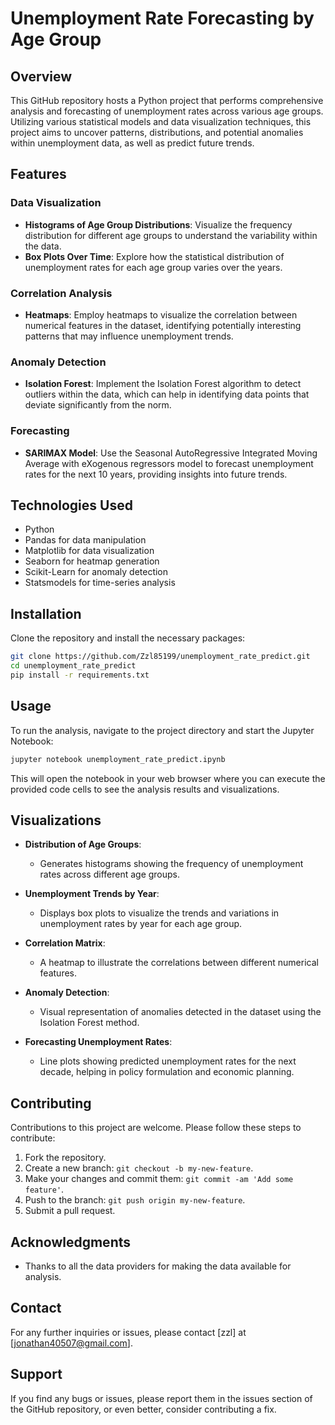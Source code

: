 # Unemployment Rate Forecasting by Age Group

## Overview
This GitHub repository hosts a Python project that performs comprehensive analysis and forecasting of unemployment rates across various age groups. Utilizing various statistical models and data visualization techniques, this project aims to uncover patterns, distributions, and potential anomalies within unemployment data, as well as predict future trends.

## Features

### Data Visualization
- **Histograms of Age Group Distributions**: Visualize the frequency distribution for different age groups to understand the variability within the data.
- **Box Plots Over Time**: Explore how the statistical distribution of unemployment rates for each age group varies over the years.

### Correlation Analysis
- **Heatmaps**: Employ heatmaps to visualize the correlation between numerical features in the dataset, identifying potentially interesting patterns that may influence unemployment trends.

### Anomaly Detection
- **Isolation Forest**: Implement the Isolation Forest algorithm to detect outliers within the data, which can help in identifying data points that deviate significantly from the norm.

### Forecasting
- **SARIMAX Model**: Use the Seasonal AutoRegressive Integrated Moving Average with eXogenous regressors model to forecast unemployment rates for the next 10 years, providing insights into future trends.

## Technologies Used
- Python
- Pandas for data manipulation
- Matplotlib for data visualization
- Seaborn for heatmap generation
- Scikit-Learn for anomaly detection
- Statsmodels for time-series analysis

## Installation

Clone the repository and install the necessary packages:

```bash
git clone https://github.com/Zzl85199/unemployment_rate_predict.git
cd unemployment_rate_predict
pip install -r requirements.txt
```

## Usage

To run the analysis, navigate to the project directory and start the Jupyter Notebook:

```bash
jupyter notebook unemployment_rate_predict.ipynb
```

This will open the notebook in your web browser where you can execute the provided code cells to see the analysis results and visualizations.

## Visualizations

- **Distribution of Age Groups**:
  - Generates histograms showing the frequency of unemployment rates across different age groups.

- **Unemployment Trends by Year**:
  - Displays box plots to visualize the trends and variations in unemployment rates by year for each age group.

- **Correlation Matrix**:
  - A heatmap to illustrate the correlations between different numerical features.

- **Anomaly Detection**:
  - Visual representation of anomalies detected in the dataset using the Isolation Forest method.

- **Forecasting Unemployment Rates**:
  - Line plots showing predicted unemployment rates for the next decade, helping in policy formulation and economic planning.

## Contributing

Contributions to this project are welcome. Please follow these steps to contribute:

1. Fork the repository.
2. Create a new branch: `git checkout -b my-new-feature`.
3. Make your changes and commit them: `git commit -am 'Add some feature'`.
4. Push to the branch: `git push origin my-new-feature`.
5. Submit a pull request.

## Acknowledgments

- Thanks to all the data providers for making the data available for analysis.

## Contact

For any further inquiries or issues, please contact [zzl] at [jonathan40507@gmail.com].

## Support

If you find any bugs or issues, please report them in the issues section of the GitHub repository, or even better, consider contributing a fix.

